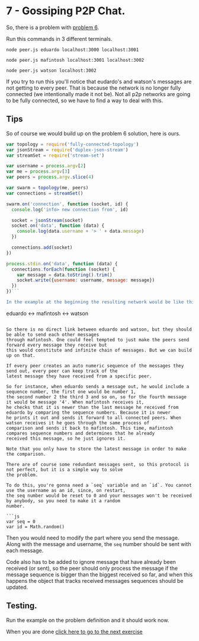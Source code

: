 # 7 - Gossiping P2P Chat.

So, there is a problem with [problem 6](06.md).

Run this commands in 3 different terminals.

```
node peer.js eduardo localhost:3000 localhost:3001
```

```
node peer.js mafintosh localhost:3001 localhost:3002
```

```
node peer.js watson localhost:3002
```

If you try to run this you'll notice that eudardo's and watson's messages are not getting to every peer.
That is because the network is no longer fully connected (we intentionally made it not be). Not all
p2p networks are going to be fully connected, so we have to find a way to deal with this.

## Tips

So of course we would build up on the problem 6 solution, here is ours.

```js
var topology = require('fully-connected-topology')
var jsonStream = require('duplex-json-stream')
var streamSet = require('stream-set')

var username = process.argv[2]
var me = process.argv[3]
var peers = process.argv.slice(4)

var swarm = topology(me, peers)
var connections = streamSet()

swarm.on('connection', function (socket, id) {
  console.log('info> new connection from', id)

  socket = jsonStream(socket)
  socket.on('data', function (data) {
    console.log(data.username + '> ' + data.message)
  })

  connections.add(socket)
})

process.stdin.on('data', function (data) {
  connections.forEach(function (socket) {
    var message = data.toString().trim()
    socket.write({username: username, message: message})
  })
})```

In the example at the beginning the resulting network would be like this
```
eduardo <-> mafintosh <-> watson
```

So there is no direct link between eduardo and watson, but they should be able to send each other messages
through mafintosh. One could feel tempted to just make the peers send forward every message they receive but
this would constitute and infinite chain of messages. But we can build up on that.

If every peer creates an auto numeric sequence of the messages they send out, every peer can keep track of the
latest message they have received from a specific peer.

So for instance, when eduardo sends a message out, he would include a sequence number, the first one would be number 1,
the second number 2 the third 3 and so on, so for the fourth message it would be message '4'. When mafintosh receives it,
he checks that it is newer than the last message he received from eduardo by comparing the sequence numbers. Because it is newer
he prints it out and sends it forward to all connected peers. When watson receives it he goes through the same process of
comparison and sends it back to mafintosh. This time, mafintosh compares sequence numbers and determines that he already
received this message, so he just ignores it.

Note that you only have to store the latest message in order to make the comparison.

There are of course some redundant messages sent, so this protocol is not perfect, but it is a simple way to solve
the problem.

To do this, you're gonna need a `seq` variable and an `id`. You cannot use the username as an id, since, on restart,
the seq number would be reset to 0 and your messages won't be received by anybody, so you need to make it a random
number.

```js
var seq = 0
var id = Math.random()
```

Then you would need to modify the part where you send the message. Along with the message and username, the
`seq` number should be sent with each message.

Code also has to be added to ignore message that have already been received (or sent), so the peer should only
process the message if the message sequence is bigger than the biggest received so far, and when this happens
the object that tracks received messages sequences should be updated.

## Testing.

Run the example on the problem definition and it should work now.

When you are done [click here to go to the next exercise](08.md)
